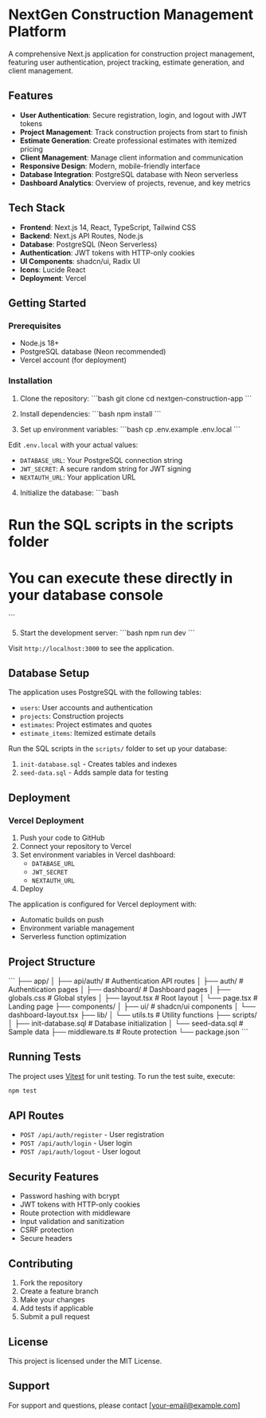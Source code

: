 # NextGen Construction Management Platform

A comprehensive Next.js application for construction project management, featuring user authentication, project tracking, estimate generation, and client management.

## Features

- **User Authentication**: Secure registration, login, and logout with JWT tokens
- **Project Management**: Track construction projects from start to finish
- **Estimate Generation**: Create professional estimates with itemized pricing
- **Client Management**: Manage client information and communication
- **Responsive Design**: Modern, mobile-friendly interface
- **Database Integration**: PostgreSQL database with Neon serverless
- **Dashboard Analytics**: Overview of projects, revenue, and key metrics

## Tech Stack

- **Frontend**: Next.js 14, React, TypeScript, Tailwind CSS
- **Backend**: Next.js API Routes, Node.js
- **Database**: PostgreSQL (Neon Serverless)
- **Authentication**: JWT tokens with HTTP-only cookies
- **UI Components**: shadcn/ui, Radix UI
- **Icons**: Lucide React
- **Deployment**: Vercel

## Getting Started

### Prerequisites

- Node.js 18+ 
- PostgreSQL database (Neon recommended)
- Vercel account (for deployment)

### Installation

1. Clone the repository:
\`\`\`bash
git clone <repository-url>
cd nextgen-construction-app
\`\`\`

2. Install dependencies:
\`\`\`bash
npm install
\`\`\`

3. Set up environment variables:
\`\`\`bash
cp .env.example .env.local
\`\`\`

Edit `.env.local` with your actual values:
- `DATABASE_URL`: Your PostgreSQL connection string
- `JWT_SECRET`: A secure random string for JWT signing
- `NEXTAUTH_URL`: Your application URL

4. Initialize the database:
\`\`\`bash
# Run the SQL scripts in the scripts folder
# You can execute these directly in your database console
\`\`\`

5. Start the development server:
\`\`\`bash
npm run dev
\`\`\`

Visit `http://localhost:3000` to see the application.

## Database Setup

The application uses PostgreSQL with the following tables:
- `users`: User accounts and authentication
- `projects`: Construction projects
- `estimates`: Project estimates and quotes
- `estimate_items`: Itemized estimate details

Run the SQL scripts in the `scripts/` folder to set up your database:
1. `init-database.sql` - Creates tables and indexes
2. `seed-data.sql` - Adds sample data for testing

## Deployment

### Vercel Deployment

1. Push your code to GitHub
2. Connect your repository to Vercel
3. Set environment variables in Vercel dashboard:
   - `DATABASE_URL`
   - `JWT_SECRET`
   - `NEXTAUTH_URL`
4. Deploy

The application is configured for Vercel deployment with:
- Automatic builds on push
- Environment variable management
- Serverless function optimization

## Project Structure

\`\`\`
├── app/
│   ├── api/auth/          # Authentication API routes
│   ├── auth/              # Authentication pages
│   ├── dashboard/         # Dashboard pages
│   ├── globals.css        # Global styles
│   ├── layout.tsx         # Root layout
│   └── page.tsx           # Landing page
├── components/
│   ├── ui/                # shadcn/ui components
│   └── dashboard-layout.tsx
├── lib/
│   └── utils.ts           # Utility functions
├── scripts/
│   ├── init-database.sql  # Database initialization
│   └── seed-data.sql      # Sample data
├── middleware.ts          # Route protection
└── package.json
\`\`\`

## Running Tests

The project uses [Vitest](https://vitest.dev/) for unit testing. To run the
test suite, execute:

```bash
npm test
```

## API Routes

- `POST /api/auth/register` - User registration
- `POST /api/auth/login` - User login
- `POST /api/auth/logout` - User logout

## Security Features

- Password hashing with bcrypt
- JWT tokens with HTTP-only cookies
- Route protection with middleware
- Input validation and sanitization
- CSRF protection
- Secure headers

## Contributing

1. Fork the repository
2. Create a feature branch
3. Make your changes
4. Add tests if applicable
5. Submit a pull request

## License

This project is licensed under the MIT License.

## Support

For support and questions, please contact [your-email@example.com]
